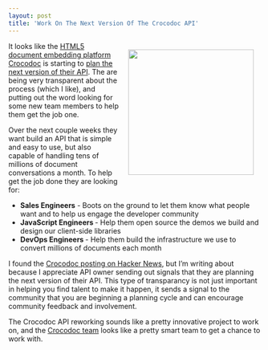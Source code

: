 ```yaml
---
layout: post
title: 'Work On The Next Version Of The Crocodoc API'
---
```

<p><a title="Crocodoc" href="https://crocodoc.com/about/" target="_blank"><img style="padding: 15px;" src="https://s3.amazonaws.com/kinlane-productions/api-evangelist/crocodoc/crocodoc-logo.png" alt="" width="250" align="right" /></a></p>
<p>It looks like the <a title="HTML5 document embedding platform Crocodoc" href="https://crocodoc.com/">HTML5 document embedding platform Crocodoc</a> is starting to <a href="https://news.ycombinator.com/item?id=5358861">plan the next version of their API</a>.  The are being very transparent about the process (which I like), and putting out the word looking for some new team members to help them get the job one.</p>
<p>Over the next couple weeks they want build an API that is simple and easy to use, but also capable of handling tens of millions of document conversations a month.  To help get the job done they are looking for:</p>
<ul class="mainlist">
<li><strong>Sales Engineers</strong> - Boots on the ground to let them know what people want and to help us engage the developer community</li>
<li><strong>JavaScript Engineers </strong>- Help them open source the demos we build and design our client-side libraries</li>
<li><strong>DevOps Engineers </strong>- Help them build the infrastructure we use to convert millions of documents each month</li>
</ul>
<p>I found the <a href="https://news.ycombinator.com/item?id=5358861">Crocodoc posting on Hacker News</a>, but I&rsquo;m writing about because I appreciate API owner sending out signals that they are planning the next version of their API.  This type of transparancy is not just important in helping you find talent to make it happen, it sends a signal to the community that you are beginning a planning cycle and can encourage community feedback and involvement. &nbsp;&nbsp;</p>
<p>The Crocodoc API reworking sounds like a pretty innovative project to work on, and the <a title="Crocodoc" href="https://crocodoc.com/about/" target="_blank">Crocodoc team</a> looks like a pretty smart team to get a chance to work with.</p>
